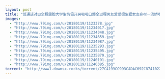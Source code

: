 ```yaml
---
layout: post
title: "普通话对白全程露脸大学生情侣开房啪啪口爆全过程男友爱爱很生猛女友身材一流娇喘呻吟好听还说全是水720P高清"
images:
  - "http://www.79img.com/u/20180119/1123378.jpg"
  - "http://www.79img.com/u/20180119/11234017.jpg"
  - "http://www.79img.com/u/20180119/11234348.jpg"
  - "http://www.79img.com/u/20180119/11234659.jpg"
  - "http://www.79img.com/u/20180119/11234987.jpg"
  - "http://www.79img.com/u/20180119/11235293.jpg"
  - "http://www.79img.com/u/20180119/11235495.jpg"
  - "http://www.79img.com/u/20180119/11235879.jpg"
  - "http://www.79img.com/u/20180119/11240191.jpg"
  - "http://www.79img.com/u/20180119/11240385.jpg"
torrent: "http://www1.downsx.rocks/torrent/27C4199CC993CADAC692C8741022FE390A098E04"
---
```

